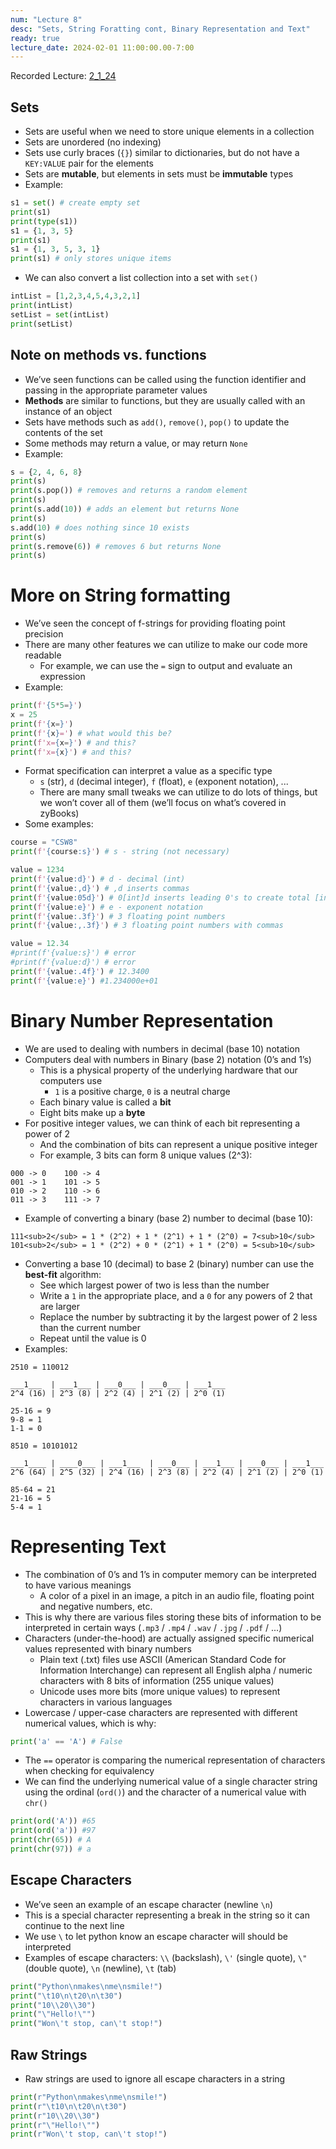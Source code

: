 ```yaml
---
num: "Lecture 8"
desc: "Sets, String Foratting cont, Binary Representation and Text"
ready: true
lecture_date: 2024-02-01 11:00:00.00-7:00
---
```


Recorded Lecture: [2_1_24](https://drive.google.com/file/d/10lJXHxA5xxkA5qTAb2WLsr9OQKn_Ygwl/view?usp=drive_link)

## Sets
* Sets are useful when we need to store unique elements in a collection
* Sets are unordered (no indexing)
* Sets use curly braces (`{}`) similar to dictionaries, but do not have a `KEY:VALUE` pair for the elements
* Sets are **mutable**, but elements in sets must be **immutable** types
* Example:

```python
s1 = set() # create empty set
print(s1)
print(type(s1))
s1 = {1, 3, 5}
print(s1)
s1 = {1, 3, 5, 3, 1}
print(s1) # only stores unique items
```

* We can also convert a list collection into a set with `set()`

```python
intList = [1,2,3,4,5,4,3,2,1]
print(intList)
setList = set(intList)
print(setList)
```

## Note on methods vs. functions
* We’ve seen functions can be called using the function identifier and passing in the appropriate parameter values
* **Methods** are similar to functions, but they are usually called with an instance of an object
* Sets have methods such as `add()`, `remove()`, `pop()` to update the contents of the set
* Some methods may return a value, or may return `None`
* Example:

```python
s = {2, 4, 6, 8}
print(s)
print(s.pop()) # removes and returns a random element
print(s)
print(s.add(10)) # adds an element but returns None
print(s)
s.add(10) # does nothing since 10 exists
print(s)
print(s.remove(6)) # removes 6 but returns None
print(s)
```

# More on String formatting

* We’ve seen the concept of f-strings for providing floating point precision
* There are many other features we can utilize to make our code more readable
	* For example, we can use the `=` sign to output and evaluate an expression
* Example:

```python
print(f'{5*5=}')
x = 25
print(f'{x=}')
print(f'{x}=') # what would this be?
print(f'x={x=}') # and this?
print(f'x={x}') # and this?
```

* Format specification can interpret a value as a specific type
	* `s` (str), `d` (decimal integer), `f` (float), `e` (exponent notation), ...
	* There are many small tweaks we can utilize to do lots of things, but we won’t cover all of them (we’ll focus on what’s covered in zyBooks)
* Some examples:

```python
course = "CSW8"
print(f'{course:s}') # s - string (not necessary)

value = 1234
print(f'{value:d}') # d - decimal (int)
print(f'{value:,d}') # ,d inserts commas
print(f'{value:05d}') # 0[int]d inserts leading 0's to create total [int] chars
print(f'{value:e}') # e - exponent notation
print(f'{value:.3f}') # 3 floating point numbers
print(f'{value:,.3f}') # 3 floating point numbers with commas

value = 12.34
#print(f'{value:s}') # error
#print(f'{value:d}') # error
print(f'{value:.4f}') # 12.3400
print(f'{value:e}') #1.234000e+01
```

# Binary Number Representation

* We are used to dealing with numbers in decimal (base 10) notation
* Computers deal with numbers in Binary (base 2) notation (0’s and 1’s)
	* This is a physical property of the underlying hardware that our computers use
		* `1` is a positive charge, `0` is a neutral charge
	* Each binary value is called a **bit**
	* Eight bits make up a **byte**
* For positive integer values, we can think of each bit representing a power of 2
	* And the combination of bits can represent a unique positive integer
	* For example, 3 bits can form 8 unique values (2^3):

```
000 -> 0	100 -> 4
001 -> 1	101 -> 5
010 -> 2	110 -> 6
011 -> 3	111 -> 7
```

* Example of converting a binary (base 2) number to decimal (base 10):

```
111<sub>2</sub> = 1 * (2^2) + 1 * (2^1) + 1 * (2^0) = 7<sub>10</sub>
101<sub>2</sub> = 1 * (2^2) + 0 * (2^1) + 1 * (2^0) = 5<sub>10</sub>
```

* Converting a base 10 (decimal) to base 2 (binary) number can use the **best-fit** algorithm:
	* See which largest power of two is less than the number
	* Write a `1` in the appropriate place, and a `0` for any powers of 2 that are larger
	* Replace the number by subtracting it by the largest power of 2 less than the current number
	* Repeat until the value is 0
* Examples:

```
2510 = 110012

___1___  | ___1___ | ___0___ | ___0___ | ___1___ 
2^4 (16) | 2^3 (8) | 2^2 (4) | 2^1 (2) | 2^0 (1)

25-16 = 9
9-8 = 1
1-1 = 0
```
```
8510 = 10101012

___1____ | ____0___ | ___1___  | ___0___ | ___1___ | ___0___ | ___1___ 
2^6 (64) | 2^5 (32) | 2^4 (16) | 2^3 (8) | 2^2 (4) | 2^1 (2) | 2^0 (1)

85-64 = 21
21-16 = 5
5-4 = 1
```

# Representing Text

* The combination of 0’s and 1’s in computer memory can be interpreted to have various meanings
	* A color of a pixel in an image, a pitch in an audio file, floating point and negative numbers, etc.
* This is why there are various files storing these bits of information to be interpreted in certain ways (`.mp3` / `.mp4` / `.wav` / `.jpg` / `.pdf` / ...)
* Characters (under-the-hood) are actually assigned specific numerical values represented with binary numbers
	* Plain text (.txt) files use ASCII (American Standard Code for Information Interchange) can represent all English alpha / numeric characters with 8 bits of information (255 unique values)
	* Unicode uses more bits (more unique values) to represent characters in various languages
* Lowercase / upper-case characters are represented with different numerical values, which is why:

```python
print('a' == 'A') # False
```
* The `==` operator is comparing the numerical representation of characters when checking for equivalency
* We can find the underlying numerical value of a single character string using the ordinal (`ord()`) and the character of a numerical value with `chr()`

```python
print(ord('A')) #65
print(ord('a')) #97
print(chr(65)) # A
print(chr(97)) # a
```

## Escape Characters
* We’ve seen an example of an escape character (newline `\n`)
* This is a special character representing a break in the string so it can continue to the next line
* We use `\` to let python know an escape character will should be interpreted
* Examples of escape characters: `\\` (backslash), `\'` (single quote), `\"` (double quote), `\n` (newline), `\t` (tab)

```python
print("Python\nmakes\nme\nsmile!")
print("\t10\n\t20\n\t30")
print("10\\20\\30")
print("\"Hello!\"")
print("Won\'t stop, can\'t stop!")
```

## Raw Strings
* Raw strings are used to ignore all escape characters in a string

```python
print(r"Python\nmakes\nme\nsmile!")
print(r"\t10\n\t20\n\t30")
print(r"10\\20\\30")
print(r"\"Hello!\"")
print(r"Won\'t stop, can\'t stop!")
```

